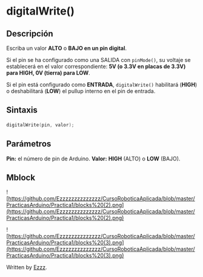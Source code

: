 
# digitalWrite()

## Descripción
Escriba un valor **ALTO** o **BAJO en un pin digital**.

Si el pin se ha configurado como una SALIDA con `pinMode()`, su voltaje se establecerá en el valor correspondiente: **5V (o 3.3V en placas de 3.3V) para HIGH, 0V (tierra) para LOW**.

Si el pin está configurado como **ENTRADA**, `digitalWrite()` habilitará (**HIGH**) o deshabilitará (**LOW**) el pullup interno en el pin de entrada. 

## Sintaxis
```c
digitalWrite(pin, valor);
```

## Parámetros
**Pin:** el número de pin de Arduino.
**Valor:** **HIGH** (ALTO) o **LOW** (BAJO).

## Mblock

![https://github.com/Ezzzzzzzzzzzzzz/CursoRoboticaAplicada/blob/master/PracticasArduino/Practica1/blocks%20(2).png](https://github.com/Ezzzzzzzzzzzzzz/CursoRoboticaAplicada/blob/master/PracticasArduino/Practica1/blocks%20(2).png)

![https://github.com/Ezzzzzzzzzzzzzz/CursoRoboticaAplicada/blob/master/PracticasArduino/Practica1/blocks%20(3).png](https://github.com/Ezzzzzzzzzzzzzz/CursoRoboticaAplicada/blob/master/PracticasArduino/Practica1/blocks%20(3).png)


Written by  [Ezzz](https://ezzzzzzzzzzzzzz.github.io/).

<!--stackedit_data:
eyJoaXN0b3J5IjpbNDMxMDczOTIwLC0xODE3MDA5NDI2LDY5ND
Y4MTc3M119
-->